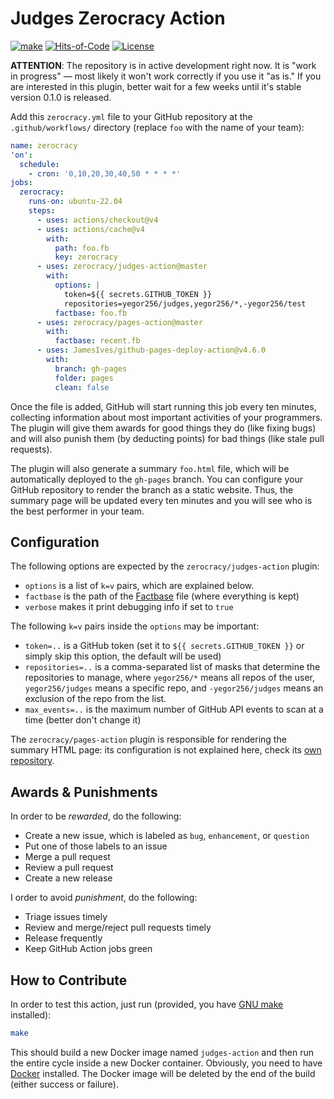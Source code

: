 # Judges Zerocracy Action

[![make](https://github.com/zerocracy/judges-action/actions/workflows/make.yml/badge.svg)](https://github.com/zerocracy/judges-action/actions/workflows/make.yml)
[![Hits-of-Code](https://hitsofcode.com/github/zerocracy/judges-action)](https://hitsofcode.com/view/github/zerocracy/judges-action)
[![License](https://img.shields.io/badge/license-MIT-green.svg)](https://github.com/zerocracy/judges-action/blob/master/LICENSE.txt)

**ATTENTION**: The repository is in active development right now. It is
"work in progress" — most likely it won't work correctly if you use it "as is."
If you are interested in this plugin, better wait for a few weeks until it's
stable version 0.1.0 is released.

Add this `zerocracy.yml` file to your GitHub repository
at the `.github/workflows/` directory
(replace `foo` with the name of your team):

```yaml
name: zerocracy
'on':
  schedule:
    - cron: '0,10,20,30,40,50 * * * *'
jobs:
  zerocracy:
    runs-on: ubuntu-22.04
    steps:
      - uses: actions/checkout@v4
      - uses: actions/cache@v4
        with:
          path: foo.fb
          key: zerocracy
      - uses: zerocracy/judges-action@master
        with:
          options: |
            token=${{ secrets.GITHUB_TOKEN }}
            repositories=yegor256/judges,yegor256/*,-yegor256/test
          factbase: foo.fb
      - uses: zerocracy/pages-action@master
        with:
          factbase: recent.fb
      - uses: JamesIves/github-pages-deploy-action@v4.6.0
        with:
          branch: gh-pages
          folder: pages
          clean: false
```

Once the file is added, GitHub will start running this job every ten
minutes, collecting information about most important activities of
your programmers. The plugin will give them awards for good things
they do (like fixing bugs) and will also punish them (by deducting points)
for bad things (like stale pull requests).

The plugin will also generate a summary `foo.html` file, which will
be automatically deployed to the `gh-pages` branch. You can configure
your GitHub repository to render the branch as a static website. Thus,
the summary page will be updated every ten minutes and you will see
who is the best performer in your team.

## Configuration

The following options are expected by the `zerocracy/judges-action` plugin:

* `options` is a list of `k=v` pairs, which are explained below.
* `factbase` is the path of the [Factbase][factbase] file
(where everything is kept)
* `verbose` makes it print debugging info if set to `true`

The following `k=v` pairs inside the `options` may be important:

* `token=..` is a GitHub token (set it to `${{ secrets.GITHUB_TOKEN }}`
or simply skip this option, the default will be used)
* `repositories=..` is a comma-separated list of masks that
determine the repositories to manage, where
`yegor256/*` means all repos of the user,
`yegor256/judges` means a specific repo,
and
`-yegor256/judges` means an exclusion of the repo from the list.
* `max_events=..` is the maximum number of GitHub API events to scan
at a time (better don't change it)

The `zerocracy/pages-action` plugin is responsible for rendering
the summary HTML page: its configuration is not explained here,
check its [own repository](https://github.com/zerocracy/pages-action).

## Awards & Punishments

In order to be _rewarded_, do the following:

* Create a new issue, which is labeled as `bug`, `enhancement`, or `question`
* Put one of those labels to an issue
* Merge a pull request
* Review a pull request
* Create a new release

I order to avoid _punishment_, do the following:

* Triage issues timely
* Review and merge/reject pull requests timely
* Release frequently
* Keep GitHub Action jobs green

## How to Contribute

In order to test this action, just run (provided, you have
[GNU make](https://www.gnu.org/software/make/) installed):

```bash
make
```

This should build a new Docker image named `judges-action`
and then run the entire cycle
inside a new Docker container. Obviously, you need to have
[Docker](https://docs.docker.com/get-docker/) installed. The Docker image
will be deleted by the end of the build (either success or failure).

[factbase]: https://github.com/yegor256/factbase
